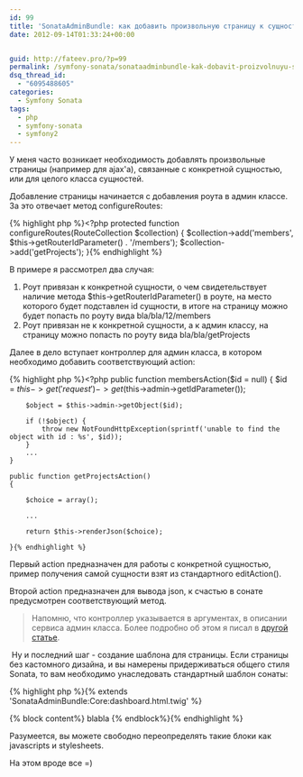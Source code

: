 ```yaml
---
id: 99
title: 'SonataAdminBundle: как добавить произвольную страницу к сущности'
date: 2012-09-14T01:33:24+00:00


guid: http://fateev.pro/?p=99
permalink: /symfony-sonata/sonataadminbundle-kak-dobavit-proizvolnuyu-stranicu-k-sushhnosti.html
dsq_thread_id:
  - "6095488605"
categories:
  - Symfony Sonata
tags:
  - php
  - symfony-sonata
  - symfony2
---
```

У меня часто возникает необходимость добавлять произвольные страницы (например для ajax'a), связанные с конкретной сущностью, или для целого класса сущностей.<!--more-->

Добавление страницы начинается с добавления роута в админ классе. За это отвечает метод configureRoutes:

{% highlight php %}<?php
    protected function configureRoutes(RouteCollection $collection)
    {
        $collection->add('members', $this->getRouterIdParameter() . '/members');
        $collection->add('getProjects');
    }{% endhighlight %}

В примере я рассмотрел два случая:
<ol>
	<li>Роут привязан к конкретной сущности, о чем свидетельствует наличие метода $this-&gt;getRouterIdParameter() в роуте, на место которого будет подставлен id сущности, в итоге на страницу можно будет попасть по роуту вида bla/bla/12/members</li>
	<li>Роут привязан не к конкретной сущности, а к админ классу, на страницу можно попасть по роуту вида bla/bla/getProjects</li>
</ol>
<div>Далее в дело вступает контроллер для админ класса, в котором необходимо добавить соответствующий action:</div>
<div>

{% highlight php %}<?php
    public function membersAction($id = null)
    {
        $id = $this->get('request')->get($this->admin->getIdParameter());

        $object = $this->admin->getObject($id);

        if (!$object) {
            throw new NotFoundHttpException(sprintf('unable to find the object with id : %s', $id));
        }
        ...
    }

    public function getProjectsAction()
    {

        $choice = array();

        ...

        return $this->renderJson($choice);

    }{% endhighlight %}

Первый action предназначен для работы с конкретной сущностью, пример получения самой сущности взят из стандартного editAction().

Второй action предназначен для вывода json, к счастью в сонате предусмотрен соответствующий метод.
<blockquote>Напомню, что контроллер указывается в аргументах, в описании сервиса админ класса. Более подробно об этом я писал в <a title="Архитектура Sonata Admin Bundle" href="http://fateev.pro/symfony-sonata/arxitektura-sonata-admin-bundle.html">другой статье</a>.</blockquote>
&nbsp;Ну и последний шаг - создание шаблона для страницы. Если страницы без кастомного дизайна, и вы намерены придерживаться общего стиля Sonata, то вам необходимо унаследовать стандартный шаблон сонаты:

{% highlight php %}\{\% extends 'SonataAdminBundle:Core:dashboard.html.twig' %}

\{\% block content%}
      blabla
\{\% endblock%}{% endhighlight %}

Разумеется, вы можете свободно переопределять такие блоки как javascripts и stylesheets.

На этом вроде все =)

</div>
<div>&nbsp;</div>